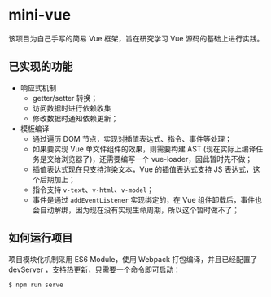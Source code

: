 # mini-vue

该项目为自己手写的简易 Vue 框架，旨在研究学习 Vue 源码的基础上进行实践。

## 已实现的功能

- 响应式机制
  - getter/setter 转换；
  - 访问数据时进行依赖收集
  - 修改数据时通知依赖更新；
- 模板编译
  - 通过遍历 DOM 节点，实现对插值表达式、指令、事件等处理；
  - 如果要实现 Vue 单文件组件的效果，则需要构建 AST (现在实际上编译任务是交给浏览器了)，还需要编写一个 vue-loader，因此暂时先不做；
  - 插值表达式现在只支持渲染文本，Vue 的插值表达式支持 JS 表达式，这个后期加上；
  - 指令支持 `v-text`、`v-html`、`v-model`；
  - 事件是通过 `addEventListener` 实现绑定的，在 Vue 组件卸载后，事件也会自动解绑，因为现在没有实现生命周期，所以这个暂时做不了；

## 如何运行项目

项目模块化机制采用 ES6 Module，使用 Webpack 打包编译，并且已经配置了 devServer ，支持热更新，只需要一个命令即可启动：

```bash
$ npm run serve
```
